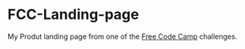 # FCC-Landing-page
My Produt landing page from one of the [Free Code Camp](https://www.freecodecamp.org/) challenges.
